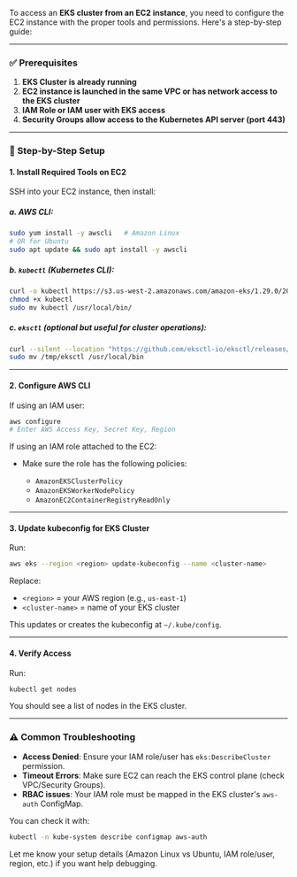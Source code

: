 To access an **EKS cluster from an EC2 instance**, you need to configure the EC2 instance with the proper tools and permissions. Here's a step-by-step guide:

---

### ✅ Prerequisites

1. **EKS Cluster is already running**
2. **EC2 instance is launched in the same VPC or has network access to the EKS cluster**
3. **IAM Role or IAM user with EKS access**
4. **Security Groups allow access to the Kubernetes API server (port 443)**

---

### 🧰 Step-by-Step Setup

#### 1. **Install Required Tools on EC2**

SSH into your EC2 instance, then install:

##### a. AWS CLI:

```bash
sudo yum install -y awscli   # Amazon Linux
# OR for Ubuntu
sudo apt update && sudo apt install -y awscli
```

##### b. `kubectl` (Kubernetes CLI):

```bash
curl -o kubectl https://s3.us-west-2.amazonaws.com/amazon-eks/1.29.0/2024-05-10/bin/linux/amd64/kubectl
chmod +x kubectl
sudo mv kubectl /usr/local/bin/
```

##### c. `eksctl` (optional but useful for cluster operations):

```bash
curl --silent --location "https://github.com/eksctl-io/eksctl/releases/latest/download/eksctl_Linux_amd64.tar.gz" | tar xz -C /tmp
sudo mv /tmp/eksctl /usr/local/bin
```

---

#### 2. **Configure AWS CLI**

If using an IAM user:

```bash
aws configure
# Enter AWS Access Key, Secret Key, Region
```

If using an IAM role attached to the EC2:

* Make sure the role has the following policies:

  * `AmazonEKSClusterPolicy`
  * `AmazonEKSWorkerNodePolicy`
  * `AmazonEC2ContainerRegistryReadOnly`

---

#### 3. **Update kubeconfig for EKS Cluster**

Run:

```bash
aws eks --region <region> update-kubeconfig --name <cluster-name>
```

Replace:

* `<region>` = your AWS region (e.g., `us-east-1`)
* `<cluster-name>` = name of your EKS cluster

This updates or creates the kubeconfig at `~/.kube/config`.

---

#### 4. **Verify Access**

Run:

```bash
kubectl get nodes
```

You should see a list of nodes in the EKS cluster.

---

### ⚠️ Common Troubleshooting

* **Access Denied**: Ensure your IAM role/user has `eks:DescribeCluster` permission.
* **Timeout Errors**: Make sure EC2 can reach the EKS control plane (check VPC/Security Groups).
* **RBAC issues**: Your IAM role must be mapped in the EKS cluster's `aws-auth` ConfigMap.

You can check it with:

```bash
kubectl -n kube-system describe configmap aws-auth
```

Let me know your setup details (Amazon Linux vs Ubuntu, IAM role/user, region, etc.) if you want help debugging.

